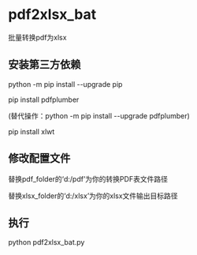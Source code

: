 # pdf2xlsx_bat
批量转换pdf为xlsx

## 安装第三方依赖
python -m pip install --upgrade pip

pip install pdfplumber

(替代操作：python -m pip install --upgrade pdfplumber)

pip install xlwt

## 修改配置文件
替换pdf_folder的‘d:/pdf’为你的转换PDF表文件路径

替换xlsx_folder的‘d:/xlsx’为你的xlsx文件输出目标路径

## 执行
python pdf2xlsx_bat.py
